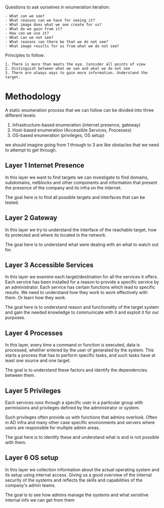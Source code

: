 
Questions to ask ourselves in enumeration iteration:

```
- What can we see?
- What reasons can we have for seeing it?
- What image does what we see create for us?
- What do we gain from it?
- How can we use it?
- What can we not see?
- What reasons can there be that we do not see?
- What image results for us from what we do not see?
```

Principles to follow:

```
1. There is more than meets the eye. Consider all points of view
2. Distinguish between what we see and what we do not see
3. There are always ways to gain more information. Understand the target.
```


# Methodology

A static enumeration process that we can follow can be divided into three different levels:
1. Infrastructure-based enumeration (internet presence, gateway)
2. Host-based enumeration (Accessible Services, Processes)
3. OS-based enumeration (privileges, OS setup)

we should imagine going from 1 through to 3 are like obstacles that we need to attempt to get through.

## Layer 1 Internet Presence

In this layer we want to find targets we can investigate to find domains, subdomains, netblocks and other components and information that present the presence of the company and its infra on the internet.

The goal here is to find all possible targets and interfaces that can be tested.

## Layer 2 Gateway

In this layer we try to understand the interface of the reachable target, how its protected and where its located in the network.

The goal here is to understand what were dealing with an what to watch out for.

## Layer 3 Accessible Services

In this layer we examine each target/destination for all the services it offers. Each service has been installed for a reason to provide a specific service by an administrator. Each service has certain functions which lead to specific results. We need to understand how they work to work effectively with them. Or learn how they work.

The goal here is to understand reason and functionality of the target system and gain the needed knowledge to communicate with it and exploit it for our purposes.

## Layer 4 Processes

 In this layer, every time a command or function is executed, data is processed, whether entered by the user of generated by the system. This starts a process that has to perform specific tasks, and such tasks have at least one source and one target.

The goal is to understand these factors and identify the dependencies between them.

## Layer 5 Privileges

Each services runs through a specific user in a particular group with permissions and privileges defined by the administrator or system.

Such privileges often provide us with functions that admins overlook. Often in AD infra and many other case specific environments and servers where users are responsible for multiple admin areas.

The goal here is to identify these and understand what is and is not possible with them.

## Layer 6 OS setup

In this layer we collection information about the actual operating system and its setup using internal access. Giving us a good overview of the internal security of the systems and reflects the skills and capabilities of the company's admin teams.

 The goal is to see how admins manage the systems and what sensitive internal info we can get from them



